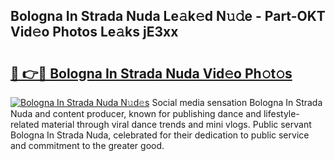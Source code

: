 ## Bologna In Strada Nuda Le𝚊k𝚎d N𝚞𝚍e - Part-OKT Vid𝚎o Photos Le𝚊ks jE3xx

# <h2><a href="http://fbfvf1j.evod.top/?m=Bologna+In+Strada+Nuda">🔗 👉🔴 Bologna In Strada Nuda Vid𝚎o Ph𝚘t𝚘s</a></h2>

[![Bologna In Strada Nuda N𝚞d𝚎s](https://i.imgur.com/8V9OHl7.gif)](http://fbfvf1j.evod.top/?m=Bologna+In+Strada+Nuda)
Social media sensation Bologna In Strada Nuda and content producer, known for publishing dance and lifestyle-related material through viral dance trends and mini vlogs. Public servant Bologna In Strada Nuda, celebrated for their dedication to public service and commitment to the greater good. 
